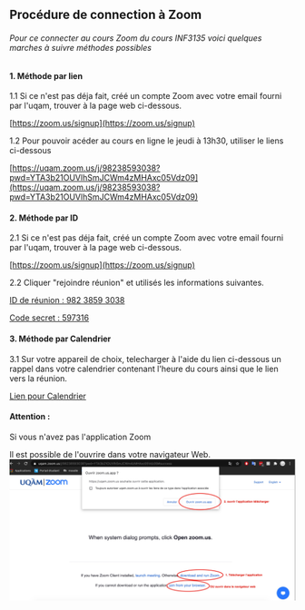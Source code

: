 ## Procédure de connection à Zoom

###### Pour ce connecter au cours Zoom du cours INF3135 voici quelques marches à suivre méthodes possibles

#### 1. Méthode par lien

1.1  Si ce n'est pas déja fait, créé un compte Zoom avec votre email fourni par l'uqam, trouver à la page web ci-dessous. 

[https://zoom.us/signup](https://zoom.us/signup)

1.2 Pour pouvoir acéder au cours en ligne le jeudi à 13h30, utiliser le liens ci-dessous

[https://uqam.zoom.us/j/98238593038?pwd=YTA3b21OUVlhSmJCWm4zMHAxc05Vdz09](https://uqam.zoom.us/j/98238593038?pwd=YTA3b21OUVlhSmJCWm4zMHAxc05Vdz09)

#### 2. Méthode par ID

2.1  Si ce n'est pas déja fait, créé un compte Zoom avec votre email fourni par l'uqam, trouver à la page web ci-dessous. 

[https://zoom.us/signup](https://zoom.us/signup)

2.2 Cliquer "rejoindre réunion" et utilisés les informations suivantes.

<u>ID de réunion : 982 3859 3038</u>

<u>Code secret : 597316</u>

#### 3. Méthode par Calendrier

3.1 Sur votre appareil de choix, telecharger à l'aide du lien ci-dessous un rappel dans votre calendrier contenant l'heure du cours ainsi que le lien vers la réunion.

 [Lien pour Calendrier](https://uqam.zoom.us/meeting/tJwvdOGtpzgqGdzfMvckWGSzRXchGX6FBB5O/ics?icsToken=98tyKuCgrDgiH92WsBqPRow-AIjCWe_xmHZfjadHmjLzACtkRTDsBNpBOpVHRv7y)

#### Attention : 

Si vous n'avez pas l'application Zoom 

Il est possible de l'ouvrire dans votre navigateur Web. 
![Photo](https://github.com/shanieUQAM/Procedure-Zoom3135/blob/master/explicationZoom.jpg)

